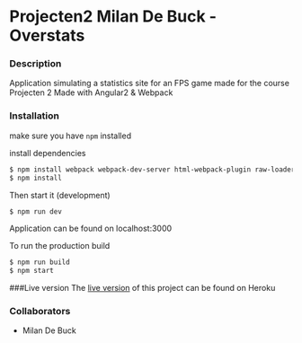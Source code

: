 # Projecten2 Milan De Buck - Overstats
### Description
Application simulating a statistics site  for an FPS game made for the course Projecten 2 Made with Angular2 & Webpack

### Installation
 
make sure you have ` npm ` installed

install dependencies

```sh
$ npm install webpack webpack-dev-server html-webpack-plugin raw-loader ts-loader tslint-loader -g
$ npm install


```


Then start it (development)

```sh 
$ npm run dev
```
Application can be found on localhost:3000



To run the production build


```sh 
$ npm run build
$ npm start
```

###Live version
The [live version](https://overstats-angular2.herokuapp.com/ "Overstats") of this project can be found on Heroku


### Collaborators
- Milan De Buck
